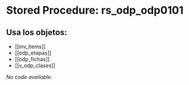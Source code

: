 # Stored Procedure: rs_odp_odp0101

## Usa los objetos:
- [[inv_items]]
- [[odp_etapas]]
- [[odp_fichas]]
- [[v_odp_clases]]

*No code available.*
